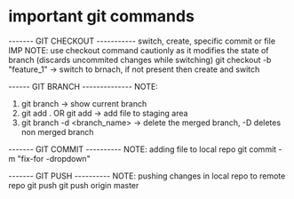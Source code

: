 # important git commands


------- GIT CHECKOUT ----------- switch, create, specific commit or file
IMP NOTE: use checkout command cautionly as it modifies the state of branch (discards uncommited changes while switching)
    git checkout -b "feature_1" ->  switch to brnach, if not present then create and switch

------ GIT BRANCH --------------
NOTE: 
1. git branch -> show current branch
3. git add . OR git add <filename> -> add file to staging area
4. git branch -d <branch_name> -> delete the merged branch, -D deletes non merged branch

------- GIT COMMIT ----------
NOTE: adding file to local repo
    git commit -m "fix-for -dropdown"

------- GIT PUSH ----------
NOTE: pushing changes in local repo to remote repo
    git push <remote repo name> <branch name>
    git push origin master
